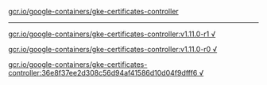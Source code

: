 [gcr.io/google-containers/gke-certificates-controller](https://hub.docker.com/r/anjia0532/gke-certificates-controller/tags/) 

----
[gcr.io/google-containers/gke-certificates-controller:v1.11.0-r1 √](https://hub.docker.com/r/anjia0532/gke-certificates-controller/tags/)

[gcr.io/google-containers/gke-certificates-controller:v1.11.0-r0 √](https://hub.docker.com/r/anjia0532/gke-certificates-controller/tags/)

[gcr.io/google-containers/gke-certificates-controller:36e8f37ee2d308c56d94af41586d10d04f9dfff6 √](https://hub.docker.com/r/anjia0532/gke-certificates-controller/tags/)

